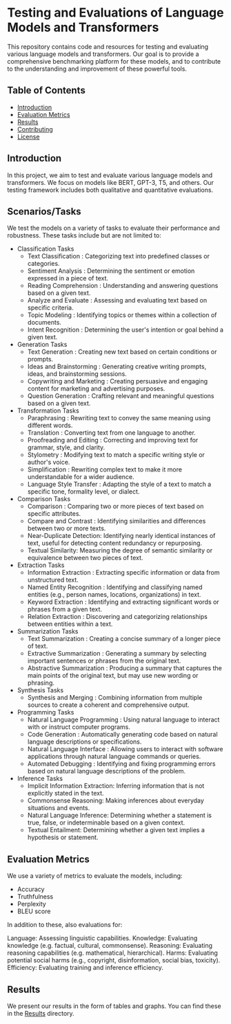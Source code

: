 # Testing and Evaluations of Language Models and Transformers

This repository contains code and resources for testing and evaluating various language models and transformers. Our goal is to provide a comprehensive benchmarking platform for these models, and to contribute to the understanding and improvement of these powerful tools.

## Table of Contents

- [Introduction](#introduction)
- [Evaluation Metrics](#evaluation-metrics)
- [Results](#results)
- [Contributing](#contributing)
- [License](#license)

## Introduction

In this project, we aim to test and evaluate various language models and transformers. We focus on models like BERT, GPT-3, T5, and others. Our testing framework includes both qualitative and quantitative evaluations.


## Scenarios/Tasks

We test the models on a variety of tasks to evaluate their performance and robustness. These tasks include but are not limited to:

- Classification Tasks
    - Text Classification : Categorizing text into predefined classes or categories.
    - Sentiment Analysis : Determining the sentiment or emotion expressed in a piece of text. 
    - Reading Comprehension : Understanding and answering questions based on a given text.
    - Analyze and Evaluate : Assessing and evaluating text based on specific criteria.
    - Topic Modeling : Identifying topics or themes within a collection of documents.
    - Intent Recognition : Determining the user's intention or goal behind a given text.
- Generation Tasks
    - Text Generation : Creating new text based on certain conditions or prompts.
    - Ideas and Brainstorming : Generating creative writing prompts, ideas, and brainstorming sessions. 
    - Copywriting and Marketing : Creating persuasive and engaging content for marketing and advertising purposes.
    - Question Generation : Crafting relevant and meaningful questions based on a given text.
- Transformation Tasks
    - Paraphrasing : Rewriting text to convey the same meaning using different words.
    - Translation : Converting text from one language to another.
    - Proofreading and Editing : Correcting and improving text for grammar, style, and clarity. 
    - Stylometry : Modifying text to match a specific writing style or author's voice.
    - Simplification : Rewriting complex text to make it more understandable for a wider audience.
    - Language Style Transfer : Adapting the style of a text to match a specific tone, formality level, or dialect.
- Comparison Tasks
    - Comparison : Comparing two or more pieces of text based on specific attributes.
    - Compare and Contrast : Identifying similarities and differences between two or more texts.
    - Near-Duplicate Detection: Identifying nearly identical instances of text, useful for detecting content redundancy or repurposing.
    - Textual Similarity: Measuring the degree of semantic similarity or equivalence between two pieces of text.
- Extraction Tasks
    - Information Extraction : Extracting specific information or data from unstructured text.
    - Named Entity Recognition : Identifying and classifying named entities (e.g., person names, locations, organizations) in text.
    - Keyword Extraction : Identifying and extracting significant words or phrases from a given text. 
    - Relation Extraction : Discovering and categorizing relationships between entities within a text.
- Summarization Tasks
    - Text Summarization : Creating a concise summary of a longer piece of text.
    - Extractive Summarization : Generating a summary by selecting important sentences or phrases from the original text.
    - Abstractive Summarization : Producing a summary that captures the main points of the original text, but may use new wording or phrasing.
- Synthesis Tasks
    - Synthesis and Merging : Combining information from multiple sources to create a coherent and comprehensive output. 
- Programming Tasks
    - Natural Language Programming : Using natural language to interact with or instruct computer programs.
    - Code Generation : Automatically generating code based on natural language descriptions or specifications.
    - Natural Language Interface : Allowing users to interact with software applications through natural language commands or queries.
    - Automated Debugging : Identifying and fixing programming errors based on natural language descriptions of the problem.
- Inference Tasks
    - Implicit Information Extraction: Inferring information that is not explicitly stated in the text.
    - Commonsense Reasoning: Making inferences about everyday situations and events.
    - Natural Language Inference: Determining whether a statement is true, false, or indeterminable based on a given context.
    - Textual Entailment: Determining whether a given text implies a hypothesis or statement.

## Evaluation Metrics

We use a variety of metrics to evaluate the models, including:

- Accuracy
- Truthfulness
- Perplexity
- BLEU score

In addition to these, also evaluations for:


Language: Assessing linguistic capabilities.
Knowledge: Evaluating knowledge (e.g. factual, cultural, commonsense).
Reasoning: Evaluating reasoning capabilities (e.g. mathematical, hierarchical).
Harms: Evaluating potential social harms (e.g., copyright, disinformation, social bias, toxicity).
Efficiency: Evaluating training and inference efficiency.

## Results

We present our results in the form of tables and graphs. You can find these in the [Results](./Results) directory.
